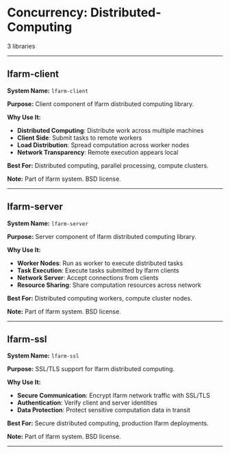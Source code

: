 # Concurrency: Distributed-Computing

3 libraries

---

## lfarm-client

**System Name:** `lfarm-client`

**Purpose:** Client component of lfarm distributed computing library.

**Why Use It:**
- **Distributed Computing**: Distribute work across multiple machines
- **Client Side**: Submit tasks to remote workers
- **Load Distribution**: Spread computation across worker nodes
- **Network Transparency**: Remote execution appears local

**Best For:** Distributed computing, parallel processing, compute clusters.

**Note:** Part of lfarm system. BSD license.

---


## lfarm-server

**System Name:** `lfarm-server`

**Purpose:** Server component of lfarm distributed computing library.

**Why Use It:**
- **Worker Nodes**: Run as worker to execute distributed tasks
- **Task Execution**: Execute tasks submitted by lfarm clients
- **Network Server**: Accept connections from clients
- **Resource Sharing**: Share computation resources across network

**Best For:** Distributed computing workers, compute cluster nodes.

**Note:** Part of lfarm system. BSD license.

---


## lfarm-ssl

**System Name:** `lfarm-ssl`

**Purpose:** SSL/TLS support for lfarm distributed computing.

**Why Use It:**
- **Secure Communication**: Encrypt lfarm network traffic with SSL/TLS
- **Authentication**: Verify client and server identities
- **Data Protection**: Protect sensitive computation data in transit

**Best For:** Secure distributed computing, production lfarm deployments.

**Note:** Part of lfarm system. BSD license.

---



